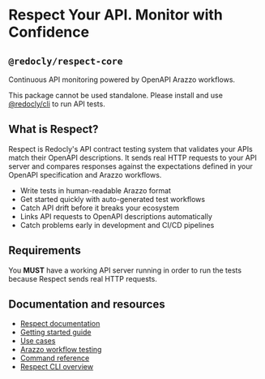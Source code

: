 # Respect Your API. Monitor with Confidence

## `@redocly/respect-core`

Continuous API monitoring powered by OpenAPI Arazzo workflows.

This package cannot be used standalone. Please install and use [@redocly/cli](https://github.com/Redocly/redocly-cli) to run API tests.

## What is Respect?

Respect is Redocly's API contract testing system that validates your APIs match their OpenAPI descriptions. It sends real HTTP requests to your API server and compares responses against the expectations defined in your OpenAPI specification and Arazzo workflows.

- Write tests in human-readable Arazzo format
- Get started quickly with auto-generated test workflows
- Catch API drift before it breaks your ecosystem
- Links API requests to OpenAPI descriptions automatically
- Catch problems early in development and CI/CD pipelines

## Requirements

You **MUST** have a working API server running in order to run the tests because Respect sends real HTTP requests.

## Documentation and resources

- [Respect documentation](https://redocly.com/docs/respect)
- [Getting started guide](https://redocly.com/docs/respect/get-started)
- [Use cases](https://redocly.com/docs/respect/use-cases)
- [Arazzo workflow testing](https://redocly.com/docs/respect/guides/test-api-sequences)
- [Command reference](https://redocly.com/docs/respect/commands/respect)
- [Respect CLI overview](https://redocly.com/respect-cli)
